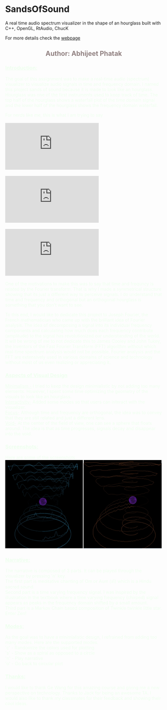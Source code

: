 # SandsOfSound
A real time audio spectrum visualizer in the shape of an hourglass built with C++, OpenGL, RtAudio, ChucK

For more details check the [webpage](web/index.html)
<center><font color="#908080">

## Author: Abhijeet Phatak

</font></center>

<font color="#eeffee">

### <u>Introduction:</u>

The goal of this assignment was to make a real-time audio (spectrum) visualizer to visualize audio signals in time and frequency domain. I named this project sands of sound because it is made to look like an hourglass. Hourglass was one of the first instruments used to keep track of time. The top half of the hourglass shows a waterfall plot of the time domain signal and the lower half of the hourglass shows the frequency domain waterfall.

For nerds like me, this is what I am trying to say </br></br>
![1](https://latex.codecogs.com/gif.latex?X%28%5Comega%29%20%3D%20%5Cint_%7B-%5Cinfty%7D%5E%7B%5Cinfty%7D%20x%28t%29%20e%20%5E%7B-j%20%5Comega%20t%7D%20%5Cmathrm%7Bd%7Dt%20%3D%20%5Cint_%7B-%5Cinfty%7D%5E%7B%5Cinfty%7D%20x%28t%29%20e%20%5E%7B-j%202%20%5Cpi%20f%20t%7D%20%5Cmathrm%7Bd%7Dt) </br></br>
![2](https://latex.codecogs.com/gif.latex?x%28t%29%20%3D%20%5Cfrac%7B1%7D%7B2%20%5Cpi%7D%20%5Cint_%7B-%5Cinfty%7D%5E%7B%5Cinfty%7D%20X%28%5Comega%29%20e%20%5E%7Bj%20%5Comega%20t%7D%20%5Cmathrm%7Bd%7D%5Comega%20%3D%20%5Cint_%7B-%5Cinfty%7D%5E%7B%5Cinfty%7D%20X%28f%29%20e%20%5E%7Bj%202%20%5Cpi%20f%20t%7D%20%5Cmathrm%7Bd%7Df)</br></br>
![3](https://latex.codecogs.com/gif.latex?x%28t%29%20%5CLeftrightarrow%20X%28w%29)

One of the motivations to make this was to say that time and frequncy is related by the Fourier transform. That is why I made a symmetrical structure showing that its just a different way to perceive signals. I do understand that time and frequency and orthogonal but an orthogonal hourglass is something that you don't want to see.

To this end, I would like to dedicate this project to Joseph Fourier, the French mathematician who came up with the brilliant idea of Fourier analysis. The idea of decomposing a signal into its individual frequency components and calculating how much does each frequency contribute (amplitude) to the signal has revolutionized our understanding of the world. It will be wrong of me to not dedicate this to James Cooley and John Tukey, the inventors of the Fast Fourier Transform (FFT) algorithm without which real-time spectrum analysis would not be possible. Fourier analysis and the FFT are extensively used in various domains of science and technology without most of us even realizing or appreciating it.

### <u>Aspects of Visual Design</u>

<u>Minimalism -</u> I tried to keep the design minimialistic by not adding too many elements. However, I spent some time optimizing the geometry of the visuals to look like an hourglass.  
<u>Interactivity-</u> Added some modes so that users can interact with the visualizer.  
<u>Focus-</u> Although time and frequency are orthogonal, the idea was to convey that they are still related and just a different lens.  
<u>Void-</u> At the center of the field of view, one can see a sphere that floats around. The idea is that as time progresses, signals decay and disappear into the void.  

### <u>Screenshots:</u>

Here are some of the screenshots. ![](web/ss.jpg)

### <u>Narrative:</u>

The narrative is composed of 3 parts. It can be played through the visualizer by pressing 'n' key.  
The first part is meditative chanting of Om or Aum (ॐ) which is a Hindu sacred sound.  
Second part is a time varying frequency signal. I was inspired by the illustration in the textbook where a time varying frequency (chirped) signal appears as peaks in the frequency domain shifted by a small amount.  
Third part is a Markov Chain based composition of Twinkle twinkle little star. Enter Zen!  

### <u>Modes:</u>

As the goal was to have a minimialistic design, I refrained from adding too many modes. Here are the supported modes.  
'c' - Randomize the colors used for plotting  
's' - Show as a spiral as opposed to a circle  
'n' - Play narrative  
'o' - Go back to circular plot  

### <u>Thanks:</u>

I would like to thank Ge Wang for this amazing course and giving me a new perspective on technology. Thanks to Jack for being an awesome TA. I would also like to thank my classmates for their feedback and showing their cool ideas.

</font>
